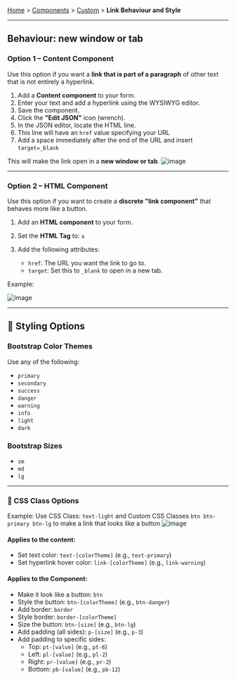 [Home](index) > [Components](Components) > [Custom](Custom) > **Link Behaviour and Style**
***

## Behaviour: new window or tab
### Option 1 – Content Component

Use this option if you want a **link that is part of a paragraph** of other text that is not entirely a hyperlink.

1. Add a **Content component** to your form.
2. Enter your text and add a hyperlink using the WYSIWYG editor.
3. Save the component.
4. Click the **"Edit JSON"** icon (wrench).
5. In the JSON editor, locate the HTML line.
6. This line will have an `href` value specifying your URL
7. Add a space immediately after the end of the URL and insert `target=_blank`

This will make the link open in a **new window or tab**.
![image](https://github.com/user-attachments/assets/b495e4f1-4c5c-4594-bab7-59ba9eacdee4)

---

### Option 2 – HTML Component

Use this option if you want to create a **discrete "link component"** that behaves more like a button.

1. Add an **HTML component** to your form.
2. Set the **HTML Tag** to: `a`

3. Add the following attributes:
   - `href`: The URL you want the link to go to.
   - `target`: Set this to `_blank` to open in a new tab.

Example:

![image](https://github.com/user-attachments/assets/5f7fc4d5-59fa-4dee-b190-ee939a171279)


---

## 🎨 Styling Options

### Bootstrap Color Themes
Use any of the following:
- `primary`
- `secondary`
- `success`
- `danger`
- `warning`
- `info`
- `light`
- `dark`

### Bootstrap Sizes
- `sm`
- `md`
- `lg`

---

### 🧩 CSS Class Options
Example: 
Use CSS Class: `text-light` and Custom CSS Classes `btn btn-primary btn-lg` to make a link that looks like a button
![image](https://github.com/user-attachments/assets/02399598-e2e8-4c53-99c0-171872e9633e)

#### Applies to the content:
- Set text color: `text-[colorTheme]` (e.g., `text-primary`)
- Set hyperlink hover color: `link-[colorTheme]` (e.g., `link-warning`)

#### Applies to the Component:
- Make it look like a button: `btn`
- Style the button: `btn-[colorTheme]` (e.g., `btn-danger`)
- Add border: `border`
- Style border: `border-[colorTheme]`
- Size the button: `btn-[size]` (e.g., `btn-lg`)
- Add padding (all sides): `p-[size]` (e.g., `p-3`)
- Add padding to specific sides:
  - Top: `pt-[value]` (e.g., `pt-6`)
  - Left: `pl-[value]` (e.g., `pl-2`)
  - Right: `pr-[value]` (e.g., `pr-2`)
  - Bottom: `pb-[value]` (e.g., `pb-12`)

